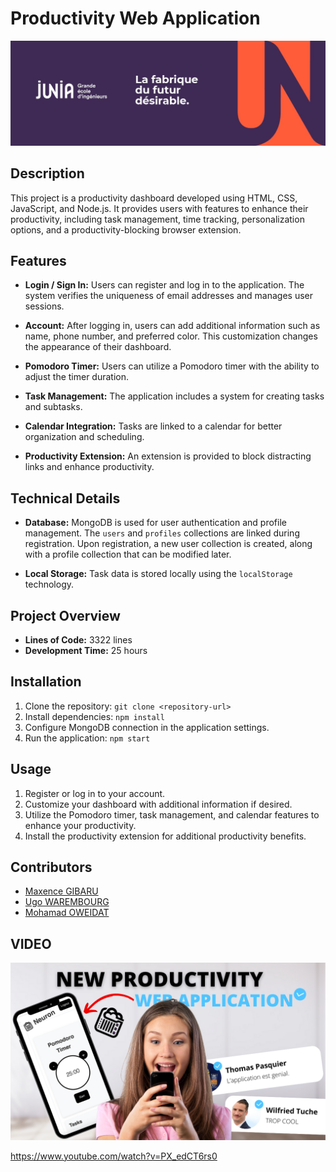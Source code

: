 # Productivity Web Application

![Junia Banner](/public/assets/images/junia_banner.jpeg "Junia Banner")

## Description

This project is a productivity dashboard developed using HTML, CSS, JavaScript, and Node.js. It provides users with features to enhance their productivity, including task management, time tracking, personalization options, and a productivity-blocking browser extension.

## Features

- **Login / Sign In:** Users can register and log in to the application. The system verifies the uniqueness of email addresses and manages user sessions.
  
- **Account:** After logging in, users can add additional information such as name, phone number, and preferred color. This customization changes the appearance of their dashboard.

- **Pomodoro Timer:** Users can utilize a Pomodoro timer with the ability to adjust the timer duration.

- **Task Management:** The application includes a system for creating tasks and subtasks.

- **Calendar Integration:** Tasks are linked to a calendar for better organization and scheduling.

- **Productivity Extension:** An extension is provided to block distracting links and enhance productivity.

## Technical Details

- **Database:** MongoDB is used for user authentication and profile management. The `users` and `profiles` collections are linked during registration. Upon registration, a new user collection is created, along with a profile collection that can be modified later.

- **Local Storage:** Task data is stored locally using the `localStorage` technology.

## Project Overview

- **Lines of Code:** 3322 lines
- **Development Time:** 25 hours

## Installation

1. Clone the repository: `git clone <repository-url>`
2. Install dependencies: `npm install`
3. Configure MongoDB connection in the application settings.
4. Run the application: `npm start`

## Usage

1. Register or log in to your account.
2. Customize your dashboard with additional information if desired.
3. Utilize the Pomodoro timer, task management, and calendar features to enhance your productivity.
4. Install the productivity extension for additional productivity benefits.

## Contributors

- [Maxence GIBARU](maxence.gibaru@student.junia.com)
- [Ugo WAREMBOURG](maxence.gibaru@student.junia.com)
- [Mohamad OWEIDAT](mohamad.oweidat@student.junia.com)

## VIDEO

![Miniature TEASER NEURON](/public/assets/images/miniature.png "Minia Neuron")

https://www.youtube.com/watch?v=PX_edCT6rs0
